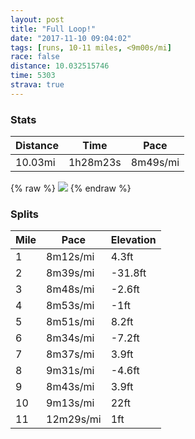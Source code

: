 ```yaml
---
layout: post
title: "Full Loop!"
date: "2017-11-10 09:04:02"
tags: [runs, 10-11 miles, <9m00s/mi]
race: false
distance: 10.032515746
time: 5303
strava: true
---
```


### Stats

| Distance | Time | Pace |
|----------|------|------|
|10.03mi|1h28m23s|8m49s/mi|

{% raw %}
<img src='https://maps.googleapis.com/maps/api/staticmap?maptype=roadmap&path=enc:gxrwFxlqbMqAt@FvAnG~C_DrKbAdAcBUaP~f@MdDnAhBcExN}@vAgCqAeFnNd@nAwJ~YnA~A[xD|JvClQd@`CzCxZVxjAnMDtHzAnBMzHfVnClB{HfA@|G|BHnGhV~ClBkDbKjGpE}Bk@{C~@iQzIs@pHsMqDwR{HoRgFkEoCeHuEgBi@gJwImR}Bwo@g@kCwCqAgBoIg@cKzAsNgCeYz@aFiDuEep@mSg{@kJqLbL`AhBoA|DbBzB_FvJR`EnCYrCvJiDvJmB]mCdEuBjJyCoDeAnAnEjAcCyCqAr@&key=AIzaSyC1MId7bFpkLXNAaYhBSTb8jLyiSqzbDtM&size=800x800&markers=color:yellow|label:S|40.73364,-73.98621&markers=color:green|label:F|40.734390000000005,-73.98426999999997'>
{% endraw %}

### Splits

| Mile | Pace | Elevation |
|------|------|-----------|
|1|8m12s/mi|4.3ft|
|2|8m39s/mi|-31.8ft|
|3|8m48s/mi|-2.6ft|
|4|8m53s/mi|-1ft|
|5|8m51s/mi|8.2ft|
|6|8m34s/mi|-7.2ft|
|7|8m37s/mi|3.9ft|
|8|9m31s/mi|-4.6ft|
|9|8m43s/mi|3.9ft|
|10|9m13s/mi|22ft|
|11|12m29s/mi|1ft|
